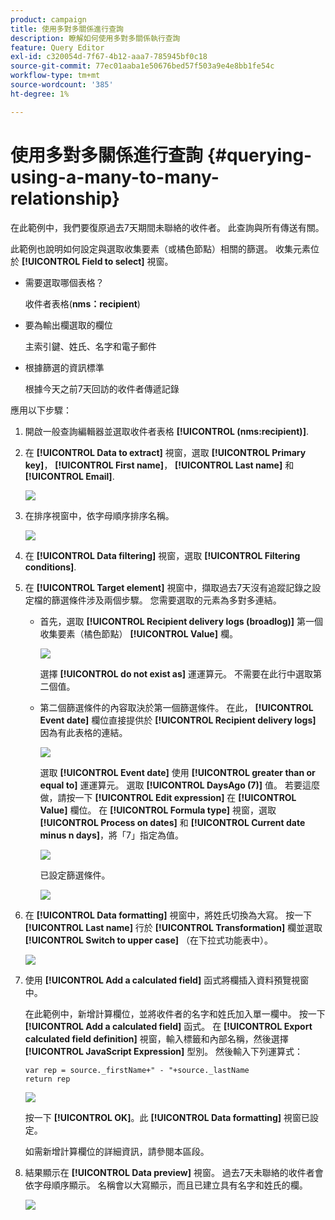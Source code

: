 ```yaml
---
product: campaign
title: 使用多對多關係進行查詢
description: 瞭解如何使用多對多關係執行查詢
feature: Query Editor
exl-id: c320054d-7f67-4b12-aaa7-785945bf0c18
source-git-commit: 77ec01aaba1e50676bed57f503a9e4e8bb1fe54c
workflow-type: tm+mt
source-wordcount: '385'
ht-degree: 1%

---
```


# 使用多對多關係進行查詢 {#querying-using-a-many-to-many-relationship}



在此範例中，我們要復原過去7天期間未聯絡的收件者。 此查詢與所有傳送有關。

此範例也說明如何設定與選取收集要素（或橘色節點）相關的篩選。 收集元素位於 **[!UICONTROL Field to select]** 視窗。

* 需要選取哪個表格？

  收件者表格(**nms：recipient**)

* 要為輸出欄選取的欄位

  主索引鍵、姓氏、名字和電子郵件

* 根據篩選的資訊標準

  根據今天之前7天回訪的收件者傳遞記錄

應用以下步驟：

1. 開啟一般查詢編輯器並選取收件者表格 **[!UICONTROL (nms:recipient)]**.
1. 在 **[!UICONTROL Data to extract]** 視窗，選取 **[!UICONTROL Primary key]**， **[!UICONTROL First name]**， **[!UICONTROL Last name]** 和 **[!UICONTROL Email]**.

   ![](assets/query_editor_nveau_33.png)

1. 在排序視窗中，依字母順序排序名稱。

   ![](assets/query_editor_nveau_34.png)

1. 在 **[!UICONTROL Data filtering]** 視窗，選取 **[!UICONTROL Filtering conditions]**.
1. 在 **[!UICONTROL Target element]** 視窗中，擷取過去7天沒有追蹤記錄之設定檔的篩選條件涉及兩個步驟。 您需要選取的元素為多對多連結。

   * 首先，選取 **[!UICONTROL Recipient delivery logs (broadlog)]** 第一個收集要素（橘色節點） **[!UICONTROL Value]** 欄。

     ![](assets/query_editor_nveau_67.png)

     選擇 **[!UICONTROL do not exist as]** 運運算元。 不需要在此行中選取第二個值。

   * 第二個篩選條件的內容取決於第一個篩選條件。 在此， **[!UICONTROL Event date]** 欄位直接提供於 **[!UICONTROL Recipient delivery logs]** 因為有此表格的連結。

     ![](assets/query_editor_nveau_36.png)

     選取 **[!UICONTROL Event date]** 使用 **[!UICONTROL greater than or equal to]** 運運算元。 選取 **[!UICONTROL DaysAgo (7)]** 值。 若要這麼做，請按一下 **[!UICONTROL Edit expression]** 在 **[!UICONTROL Value]** 欄位。 在 **[!UICONTROL Formula type]** 視窗，選取 **[!UICONTROL Process on dates]** 和 **[!UICONTROL Current date minus n days]**，將「7」指定為值。

     ![](assets/query_editor_nveau_37.png)

     已設定篩選條件。

     ![](assets/query_editor_nveau_38.png)

1. 在 **[!UICONTROL Data formatting]** 視窗中，將姓氏切換為大寫。 按一下 **[!UICONTROL Last name]** 行於 **[!UICONTROL Transformation]** 欄並選取 **[!UICONTROL Switch to upper case]** （在下拉式功能表中）。

   ![](assets/query_editor_nveau_39.png)

1. 使用 **[!UICONTROL Add a calculated field]** 函式將欄插入資料預覽視窗中。

   在此範例中，新增計算欄位，並將收件者的名字和姓氏加入單一欄中。 按一下 **[!UICONTROL Add a calculated field]** 函式。 在 **[!UICONTROL Export calculated field definition]** 視窗，輸入標籤和內部名稱，然後選擇 **[!UICONTROL JavaScript Expression]** 型別。 然後輸入下列運算式：

   ```
   var rep = source._firstName+" - "+source._lastName
   return rep
   ```

   ![](assets/query_editor_nveau_40.png)

   按一下 **[!UICONTROL OK]**。此 **[!UICONTROL Data formatting]** 視窗已設定。

   如需新增計算欄位的詳細資訊，請參閱本區段。

1. 結果顯示在 **[!UICONTROL Data preview]** 視窗。 過去7天未聯絡的收件者會依字母順序顯示。 名稱會以大寫顯示，而且已建立具有名字和姓氏的欄。

   ![](assets/query_editor_nveau_41.png)

